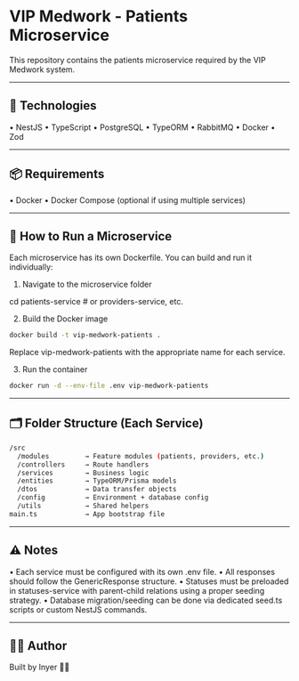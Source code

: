 # VIP Medwork - Patients Microservice

This repository contains the patients microservice required by the VIP Medwork system.

---

## 🧰 Technologies

• NestJS • TypeScript • PostgreSQL • TypeORM • RabbitMQ • Docker • Zod

---

## 📦 Requirements

• Docker • Docker Compose (optional if using multiple services)

---

## 🚀 How to Run a Microservice

Each microservice has its own Dockerfile. You can build and run it individually:

1. Navigate to the microservice folder

cd patients-service # or providers-service, etc.

2. Build the Docker image

```bash
docker build -t vip-medwork-patients .
```

Replace vip-medwork-patients with the appropriate name for each service.

3. Run the container

```bash
docker run -d --env-file .env vip-medwork-patients
```

---

## 🗂 Folder Structure (Each Service)

```bash
/src
  /modules         → Feature modules (patients, providers, etc.)
  /controllers     → Route handlers
  /services        → Business logic
  /entities        → TypeORM/Prisma models
  /dtos            → Data transfer objects
  /config          → Environment + database config
  /utils           → Shared helpers
main.ts            → App bootstrap file
```

---

## ⚠️ Notes

• Each service must be configured with its own .env file. • All responses should follow the
GenericResponse<T> structure. • Statuses must be preloaded in statuses-service with parent-child
relations using a proper seeding strategy. • Database migration/seeding can be done via dedicated
seed.ts scripts or custom NestJS commands.

---

## 👨‍💻 Author

Built by Inyer 👨‍💻
